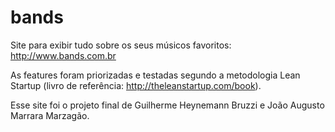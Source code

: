 bands
=====

Site para exibir tudo sobre os seus músicos favoritos: http://www.bands.com.br

As features foram priorizadas e testadas segundo a metodologia Lean Startup (livro de referência: http://theleanstartup.com/book).

Esse site foi o projeto final de Guilherme Heynemann Bruzzi e João Augusto Marrara Marzagão.
